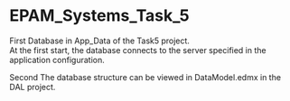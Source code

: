 # EPAM_Systems_Task_5

First
Database in App_Data of the Task5 project.  
At the first start, the database connects to the server specified in the application configuration.

Second
The database structure can be viewed in DataModel.edmx in the DAL project.
